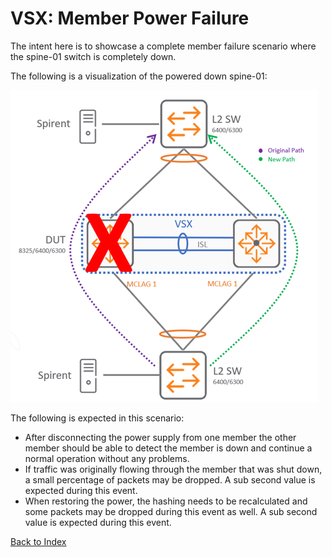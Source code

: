 # VSX: Member Power Failure

The intent here is to showcase a complete member failure scenario where the spine-01 switch is completely down. 

The following is a visualization of the powered down spine-01:

![](../../../../img/network/management_network/member_power_failure.png)
 
The following is expected in this scenario:

* After disconnecting the power supply from one member the other member should be able to detect the member is down and continue a normal operation without any problems.
* If traffic was originally flowing through the member that was shut down, a small percentage of packets may be dropped. A sub second value is expected during this event.
* When restoring the power, the hashing needs to be recalculated and some packets may be dropped during this event as well. A sub second value is expected during this event.

[Back to Index](../index.md)